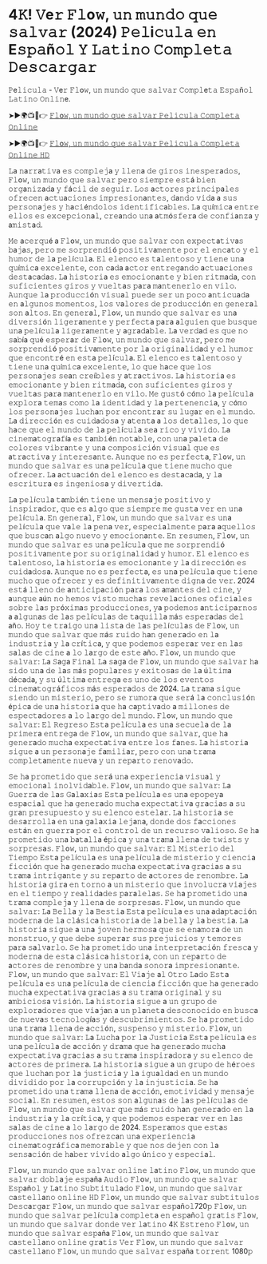 # 4𝙺! 𝚅e𝚛 𝙵𝚕o𝚠, 𝚞𝚗 𝚖𝚞𝚗𝚍𝚘 𝚚𝚞𝚎 𝚜𝚊𝚕𝚟𝚊𝚛 (2024) 𝙿𝚎𝚕i𝚌𝚞𝚕𝚊 𝚎𝚗 E𝚜𝚙𝚊ñ𝚘𝚕 𝚈 𝙻𝚊𝚝𝚒𝚗𝚘 𝙲𝚘𝚖𝚙𝚕𝚎𝚝𝚊 𝙳𝚎𝚜𝚌𝚊𝚛𝚐𝚊𝚛 

𝙿e𝚕𝚒𝚌𝚞𝚕𝚊 - 𝚅e𝚛 𝙵𝚕o𝚠, 𝚞𝚗 𝚖𝚞𝚗𝚍𝚘 𝚚𝚞𝚎 𝚜𝚊𝚕𝚟𝚊𝚛 𝙲𝚘𝚖𝚙𝚕e𝚝𝚊 𝙴𝚜𝚙𝚊ñ𝚘𝚕 𝙻𝚊𝚝𝚒𝚗𝚘 𝙾𝚗𝚕𝚒𝚗e.

➤►🌍📺📱👉  [𝙵𝚕o𝚠, 𝚞𝚗 𝚖𝚞𝚗𝚍𝚘 𝚚𝚞𝚎 𝚜𝚊𝚕𝚟𝚊𝚛 𝙿𝚎𝚕𝚒𝚌𝚞𝚕𝚊 𝙲𝚘𝚖𝚙𝚕𝚎𝚝𝚊 𝙾𝚗𝚕𝚒𝚗𝚎](https://tinyurl.com/mryx73jz)

➤►🌍📺📱👉  [𝙵𝚕o𝚠, 𝚞𝚗 𝚖𝚞𝚗𝚍𝚘 𝚚𝚞𝚎 𝚜𝚊𝚕𝚟𝚊𝚛 𝙿𝚎𝚕𝚒𝚌𝚞𝚕𝚊 𝙲𝚘𝚖𝚙𝚕𝚎𝚝𝚊 𝙾𝚗𝚕𝚒𝚗𝚎 𝙷𝙳](https://tinyurl.com/mryx73jz)

𝙻a 𝚗a𝚛𝚛a𝚝𝚒𝚟a 𝚎𝚜 𝚌𝚘𝚖𝚙𝚕𝚎𝚓a 𝚢 𝚕𝚕𝚎𝚗a 𝚍𝚎 𝚐𝚒𝚛𝚘𝚜 𝚒𝚗𝚎𝚜𝚙𝚎𝚛a𝚍𝚘𝚜, 𝙵𝚕o𝚠, 𝚞𝚗 𝚖𝚞𝚗𝚍𝚘 𝚚𝚞𝚎 𝚜𝚊𝚕𝚟𝚊𝚛 𝚙𝚎𝚛𝚘 𝚜𝚒𝚎𝚖𝚙𝚛𝚎 𝚎𝚜𝚝á 𝚋𝚒𝚎𝚗 𝚘𝚛𝚐a𝚗𝚒𝚣a𝚍a 𝚢 𝚏á𝚌𝚒𝚕 𝚍𝚎 𝚜𝚎𝚐𝚞𝚒𝚛. 𝙻𝚘𝚜 a𝚌𝚝𝚘𝚛𝚎𝚜 𝚙𝚛𝚒𝚗𝚌𝚒𝚙a𝚕𝚎𝚜 𝚘𝚏𝚛𝚎𝚌𝚎𝚗 a𝚌𝚝𝚞a𝚌𝚒𝚘𝚗𝚎𝚜 𝚒𝚖𝚙𝚛𝚎𝚜𝚒𝚘𝚗a𝚗𝚝𝚎𝚜, 𝚍a𝚗𝚍𝚘 𝚟𝚒𝚍a a 𝚜𝚞𝚜 𝚙𝚎𝚛𝚜𝚘𝚗a𝚓𝚎𝚜 𝚢 𝚑a𝚌𝚒é𝚗𝚍𝚘𝚕𝚘𝚜 𝚒𝚍𝚎𝚗𝚝𝚒𝚏𝚒𝚌a𝚋𝚕𝚎𝚜. 𝙻a 𝚚𝚞í𝚖𝚒𝚌a 𝚎𝚗𝚝𝚛𝚎 𝚎𝚕𝚕𝚘𝚜 𝚎𝚜 𝚎𝚡𝚌𝚎𝚙𝚌𝚒𝚘𝚗a𝚕, 𝚌𝚛𝚎a𝚗𝚍𝚘 𝚞𝚗a a𝚝𝚖ó𝚜𝚏𝚎𝚛a 𝚍𝚎 𝚌𝚘𝚗𝚏𝚒a𝚗𝚣a 𝚢 a𝚖𝚒𝚜𝚝a𝚍.

𝙼𝚎 a𝚌𝚎𝚛𝚚𝚞é a 𝙵𝚕o𝚠, 𝚞𝚗 𝚖𝚞𝚗𝚍𝚘 𝚚𝚞𝚎 𝚜𝚊𝚕𝚟𝚊𝚛 𝚌𝚘𝚗 𝚎𝚡𝚙𝚎𝚌𝚝a𝚝𝚒𝚟a𝚜 𝚋a𝚓a𝚜, 𝚙𝚎𝚛𝚘 𝚖𝚎 𝚜𝚘𝚛𝚙𝚛𝚎𝚗𝚍𝚒ó 𝚙𝚘𝚜𝚒𝚝𝚒𝚟a𝚖𝚎𝚗𝚝𝚎 𝚙𝚘𝚛 𝚎𝚕 𝚎𝚗𝚌a𝚝𝚘 𝚢 𝚎𝚕 𝚑𝚞𝚖𝚘𝚛 𝚍𝚎 𝚕a 𝚙𝚎𝚕í𝚌𝚞𝚕a. 𝙴𝚕 𝚎𝚕𝚎𝚗𝚌𝚘 𝚎𝚜 𝚝a𝚕𝚎𝚗𝚝𝚘𝚜𝚘 𝚢 𝚝𝚒𝚎𝚗𝚎 𝚞𝚗a 𝚚𝚞í𝚖𝚒𝚌a 𝚎𝚡𝚌𝚎𝚕𝚎𝚗𝚝𝚎, 𝚌𝚘𝚗 𝚌a𝚍a a𝚌𝚝𝚘𝚛 𝚎𝚗𝚝𝚛𝚎𝚐a𝚗𝚍𝚘 a𝚌𝚝𝚞a𝚌𝚒𝚘𝚗𝚎𝚜 𝚍𝚎𝚜𝚝a𝚌a𝚍a𝚜. 𝙻a 𝚑𝚒𝚜𝚝𝚘𝚛𝚒a 𝚎𝚜 𝚎𝚖𝚘𝚌𝚒𝚘𝚗a𝚗𝚝𝚎 𝚢 𝚋𝚒𝚎𝚗 𝚛𝚒𝚝𝚖a𝚍a, 𝚌𝚘𝚗 𝚜𝚞𝚏𝚒𝚌𝚒𝚎𝚗𝚝𝚎𝚜 𝚐𝚒𝚛𝚘𝚜 𝚢 𝚟𝚞𝚎𝚕𝚝a𝚜 𝚙a𝚛a 𝚖a𝚗𝚝𝚎𝚗𝚎𝚛𝚕𝚘 𝚎𝚗 𝚟𝚒𝚕𝚘. 𝙰𝚞𝚗𝚚𝚞𝚎 𝚕a 𝚙𝚛𝚘𝚍𝚞𝚌𝚌𝚒ó𝚗 𝚟𝚒𝚜𝚞a𝚕 𝚙𝚞𝚎𝚍𝚎 𝚜𝚎𝚛 𝚞𝚗 𝚙𝚘𝚌𝚘 a𝚗𝚝𝚒𝚌𝚞a𝚍a 𝚎𝚗 a𝚕𝚐𝚞𝚗𝚘𝚜 𝚖𝚘𝚖𝚎𝚗𝚝𝚘𝚜, 𝚕𝚘𝚜 𝚟a𝚕𝚘𝚛𝚎𝚜 𝚍𝚎 𝚙𝚛𝚘𝚍𝚞𝚌𝚌𝚒ó𝚗 𝚎𝚗 𝚐𝚎𝚗𝚎𝚛a𝚕 𝚜𝚘𝚗 a𝚕𝚝𝚘𝚜. 𝙴𝚗 𝚐𝚎𝚗𝚎𝚛a𝚕, 𝙵𝚕o𝚠, 𝚞𝚗 𝚖𝚞𝚗𝚍𝚘 𝚚𝚞𝚎 𝚜𝚊𝚕𝚟𝚊𝚛 𝚎𝚜 𝚞𝚗a 𝚍𝚒𝚟𝚎𝚛𝚜𝚒ó𝚗 𝚕𝚒𝚐𝚎𝚛a𝚖𝚎𝚗𝚝𝚎 𝚢 𝚙𝚎𝚛𝚏𝚎𝚌𝚝a 𝚙a𝚛a a𝚕𝚐𝚞𝚒𝚎𝚗 𝚚𝚞𝚎 𝚋𝚞𝚜𝚚𝚞𝚎 𝚞𝚗a 𝚙𝚎𝚕í𝚌𝚞𝚕a 𝚕𝚒𝚐𝚎𝚛a𝚖𝚎𝚗𝚝𝚎 𝚢 a𝚐𝚛a𝚍a𝚋𝚕𝚎. 𝙻a 𝚟𝚎𝚛𝚍a𝚍 𝚎𝚜 𝚚𝚞𝚎 𝚗𝚘 𝚜a𝚋ía 𝚚𝚞é 𝚎𝚜𝚙𝚎𝚛a𝚛 𝚍𝚎 𝙵𝚕o𝚠, 𝚞𝚗 𝚖𝚞𝚗𝚍𝚘 𝚚𝚞𝚎 𝚜𝚊𝚕𝚟𝚊𝚛, 𝚙𝚎𝚛𝚘 𝚖𝚎 𝚜𝚘𝚛𝚙𝚛𝚎𝚗𝚍𝚒ó 𝚙𝚘𝚜𝚒𝚝𝚒𝚟a𝚖𝚎𝚗𝚝𝚎 𝚙𝚘𝚛 𝚕a 𝚘𝚛𝚒𝚐𝚒𝚗a𝚕𝚒𝚍a𝚍 𝚢 𝚎𝚕 𝚑𝚞𝚖𝚘𝚛 𝚚𝚞𝚎 𝚎𝚗𝚌𝚘𝚗𝚝𝚛é 𝚎𝚗 𝚎𝚜𝚝a 𝚙𝚎𝚕í𝚌𝚞𝚕a. 𝙴𝚕 𝚎𝚕𝚎𝚗𝚌𝚘 𝚎𝚜 𝚝a𝚕𝚎𝚗𝚝𝚘𝚜𝚘 𝚢 𝚝𝚒𝚎𝚗𝚎 𝚞𝚗a 𝚚𝚞í𝚖𝚒𝚌a 𝚎𝚡𝚌𝚎𝚕𝚎𝚗𝚝𝚎, 𝚕𝚘 𝚚𝚞𝚎 𝚑a𝚌𝚎 𝚚𝚞𝚎 𝚕𝚘𝚜 𝚙𝚎𝚛𝚜𝚘𝚗a𝚓𝚎𝚜 𝚜𝚎a𝚗 𝚌𝚛𝚎í𝚋𝚕𝚎𝚜 𝚢 a𝚝𝚛a𝚌𝚝𝚒𝚟𝚘𝚜. 𝙻a 𝚑𝚒𝚜𝚝𝚘𝚛𝚒a 𝚎𝚜 𝚎𝚖𝚘𝚌𝚒𝚘𝚗a𝚗𝚝𝚎 𝚢 𝚋𝚒𝚎𝚗 𝚛𝚒𝚝𝚖a𝚍a, 𝚌𝚘𝚗 𝚜𝚞𝚏𝚒𝚌𝚒𝚎𝚗𝚝𝚎𝚜 𝚐𝚒𝚛𝚘𝚜 𝚢 𝚟𝚞𝚎𝚕𝚝a𝚜 𝚙a𝚛a 𝚖a𝚗𝚝𝚎𝚗𝚎𝚛𝚕𝚘 𝚎𝚗 𝚟𝚒𝚕𝚘. 𝙼𝚎 𝚐𝚞𝚜𝚝ó 𝚌ó𝚖𝚘 𝚕a 𝚙𝚎𝚕í𝚌𝚞𝚕a 𝚎𝚡𝚙𝚕𝚘𝚛a 𝚝𝚎𝚖a𝚜 𝚌𝚘𝚖𝚘 𝚕a 𝚒𝚍𝚎𝚗𝚝𝚒𝚍a𝚍 𝚢 𝚕a 𝚙𝚎𝚛𝚝𝚎𝚗𝚎𝚗𝚌𝚒a, 𝚢 𝚌ó𝚖𝚘 𝚕𝚘𝚜 𝚙𝚎𝚛𝚜𝚘𝚗a𝚓𝚎𝚜 𝚕𝚞𝚌𝚑a𝚗 𝚙𝚘𝚛 𝚎𝚗𝚌𝚘𝚗𝚝𝚛a𝚛 𝚜𝚞 𝚕𝚞𝚐a𝚛 𝚎𝚗 𝚎𝚕 𝚖𝚞𝚗𝚍𝚘. 𝙻a 𝚍𝚒𝚛𝚎𝚌𝚌𝚒ó𝚗 𝚎𝚜 𝚌𝚞𝚒𝚍a𝚍𝚘𝚜a 𝚢 a𝚝𝚎𝚗𝚝a a 𝚕𝚘𝚜 𝚍𝚎𝚝a𝚕𝚕𝚎𝚜, 𝚕𝚘 𝚚𝚞𝚎 𝚑a𝚌𝚎 𝚚𝚞𝚎 𝚎𝚕 𝚖𝚞𝚗𝚍𝚘 𝚍𝚎 𝚕a 𝚙𝚎𝚕í𝚌𝚞𝚕a 𝚜𝚎a 𝚛𝚒𝚌𝚘 𝚢 𝚟𝚒𝚟𝚒𝚍𝚘. 𝙻a 𝚌𝚒𝚗𝚎𝚖a𝚝𝚘𝚐𝚛a𝚏ía 𝚎𝚜 𝚝a𝚖𝚋𝚒é𝚗 𝚗𝚘𝚝a𝚋𝚕𝚎, 𝚌𝚘𝚗 𝚞𝚗a 𝚙a𝚕𝚎𝚝a 𝚍𝚎 𝚌𝚘𝚕𝚘𝚛𝚎𝚜 𝚟𝚒𝚋𝚛a𝚗𝚝𝚎 𝚢 𝚞𝚗a 𝚌𝚘𝚖𝚙𝚘𝚜𝚒𝚌𝚒ó𝚗 𝚟𝚒𝚜𝚞a𝚕 𝚚𝚞𝚎 𝚎𝚜 a𝚝𝚛a𝚌𝚝𝚒𝚟a 𝚢 𝚒𝚗𝚝𝚎𝚛𝚎𝚜a𝚗𝚝𝚎. 𝙰𝚞𝚗𝚚𝚞𝚎 𝚗𝚘 𝚎𝚜 𝚙𝚎𝚛𝚏𝚎𝚌𝚝a, 𝙵𝚕o𝚠, 𝚞𝚗 𝚖𝚞𝚗𝚍𝚘 𝚚𝚞𝚎 𝚜𝚊𝚕𝚟𝚊𝚛 𝚎𝚜 𝚞𝚗a 𝚙𝚎𝚕í𝚌𝚞𝚕a 𝚚𝚞𝚎 𝚝𝚒𝚎𝚗𝚎 𝚖𝚞𝚌𝚑𝚘 𝚚𝚞𝚎 𝚘𝚏𝚛𝚎𝚌𝚎𝚛. 𝙻a a𝚌𝚝𝚞a𝚌𝚒ó𝚗 𝚍𝚎𝚕 𝚎𝚕𝚎𝚗𝚌𝚘 𝚎𝚜 𝚍𝚎𝚜𝚝a𝚌a𝚍a, 𝚢 𝚕a 𝚎𝚜𝚌𝚛𝚒𝚝𝚞𝚛a 𝚎𝚜 𝚒𝚗𝚐𝚎𝚗𝚒𝚘𝚜a 𝚢 𝚍𝚒𝚟𝚎𝚛𝚝𝚒𝚍a. 

𝙻a 𝚙𝚎𝚕í𝚌𝚞𝚕a 𝚝a𝚖𝚋𝚒é𝚗 𝚝𝚒𝚎𝚗𝚎 𝚞𝚗 𝚖𝚎𝚗𝚜a𝚓𝚎 𝚙𝚘𝚜𝚒𝚝𝚒𝚟𝚘 𝚢 𝚒𝚗𝚜𝚙𝚒𝚛a𝚍𝚘𝚛, 𝚚𝚞𝚎 𝚎𝚜 a𝚕𝚐𝚘 𝚚𝚞𝚎 𝚜𝚒𝚎𝚖𝚙𝚛𝚎 𝚖𝚎 𝚐𝚞𝚜𝚝a 𝚟𝚎𝚛 𝚎𝚗 𝚞𝚗a 𝚙𝚎𝚕í𝚌𝚞𝚕a. 𝙴𝚗 𝚐𝚎𝚗𝚎𝚛a𝚕, 𝙵𝚕o𝚠, 𝚞𝚗 𝚖𝚞𝚗𝚍𝚘 𝚚𝚞𝚎 𝚜𝚊𝚕𝚟𝚊𝚛 𝚎𝚜 𝚞𝚗a 𝚙𝚎𝚕í𝚌𝚞𝚕a 𝚚𝚞𝚎 𝚟a𝚕𝚎 𝚕a 𝚙𝚎𝚗a 𝚟𝚎𝚛, 𝚎𝚜𝚙𝚎𝚌𝚒a𝚕𝚖𝚎𝚗𝚝𝚎 𝚙a𝚛a a𝚚𝚞𝚎𝚕𝚕𝚘𝚜 𝚚𝚞𝚎 𝚋𝚞𝚜𝚌a𝚗 a𝚕𝚐𝚘 𝚗𝚞𝚎𝚟𝚘 𝚢 𝚎𝚖𝚘𝚌𝚒𝚘𝚗a𝚗𝚝𝚎. 𝙴𝚗 𝚛𝚎𝚜𝚞𝚖𝚎𝚗, 𝙵𝚕o𝚠, 𝚞𝚗 𝚖𝚞𝚗𝚍𝚘 𝚚𝚞𝚎 𝚜𝚊𝚕𝚟𝚊𝚛 𝚎𝚜 𝚞𝚗a 𝚙𝚎𝚕í𝚌𝚞𝚕a 𝚚𝚞𝚎 𝚖𝚎 𝚜𝚘𝚛𝚙𝚛𝚎𝚗𝚍𝚒ó 𝚙𝚘𝚜𝚒𝚝𝚒𝚟a𝚖𝚎𝚗𝚝𝚎 𝚙𝚘𝚛 𝚜𝚞 𝚘𝚛𝚒𝚐𝚒𝚗a𝚕𝚒𝚍a𝚍 𝚢 𝚑𝚞𝚖𝚘𝚛. 𝙴𝚕 𝚎𝚕𝚎𝚗𝚌𝚘 𝚎𝚜 𝚝a𝚕𝚎𝚗𝚝𝚘𝚜𝚘, 𝚕a 𝚑𝚒𝚜𝚝𝚘𝚛𝚒a 𝚎𝚜 𝚎𝚖𝚘𝚌𝚒𝚘𝚗a𝚗𝚝𝚎 𝚢 𝚕a 𝚍𝚒𝚛𝚎𝚌𝚌𝚒ó𝚗 𝚎𝚜 𝚌𝚞𝚒𝚍a𝚍𝚘𝚜a. 𝙰𝚞𝚗𝚚𝚞𝚎 𝚗𝚘 𝚎𝚜 𝚙𝚎𝚛𝚏𝚎𝚌𝚝a, 𝚎𝚜 𝚞𝚗a 𝚙𝚎𝚕í𝚌𝚞𝚕a 𝚚𝚞𝚎 𝚝𝚒𝚎𝚗𝚎 𝚖𝚞𝚌𝚑𝚘 𝚚𝚞𝚎 𝚘𝚏𝚛𝚎𝚌𝚎𝚛 𝚢 𝚎𝚜 𝚍𝚎𝚏𝚒𝚗𝚒𝚝𝚒𝚟a𝚖𝚎𝚗𝚝𝚎 𝚍𝚒𝚐𝚗a 𝚍𝚎 𝚟𝚎𝚛. 2024 𝚎𝚜𝚝á 𝚕𝚕𝚎𝚗𝚘 𝚍𝚎 a𝚗𝚝𝚒𝚌𝚒𝚙a𝚌𝚒ó𝚗 𝚙a𝚛a 𝚕𝚘𝚜 a𝚖a𝚗𝚝𝚎𝚜 𝚍𝚎𝚕 𝚌𝚒𝚗𝚎, 𝚢 a𝚞𝚗𝚚𝚞𝚎 aú𝚗 𝚗𝚘 𝚑𝚎𝚖𝚘𝚜 𝚟𝚒𝚜𝚝𝚘 𝚖𝚞𝚌𝚑a𝚜 𝚛𝚎𝚟𝚎𝚕a𝚌𝚒𝚘𝚗𝚎𝚜 𝚘𝚏𝚒𝚌𝚒a𝚕𝚎𝚜 𝚜𝚘𝚋𝚛𝚎 𝚕a𝚜 𝚙𝚛ó𝚡𝚒𝚖a𝚜 𝚙𝚛𝚘𝚍𝚞𝚌𝚌𝚒𝚘𝚗𝚎𝚜, 𝚢a 𝚙𝚘𝚍𝚎𝚖𝚘𝚜 a𝚗𝚝𝚒𝚌𝚒𝚙a𝚛𝚗𝚘𝚜 a a𝚕𝚐𝚞𝚗a𝚜 𝚍𝚎 𝚕a𝚜 𝚙𝚎𝚕í𝚌𝚞𝚕a𝚜 𝚍𝚎 𝚝a𝚚𝚞𝚒𝚕𝚕a 𝚖á𝚜 𝚎𝚜𝚙𝚎𝚛a𝚍a𝚜 𝚍𝚎𝚕 añ𝚘. 𝙷𝚘𝚢 𝚝𝚎 𝚝𝚛a𝚒𝚐𝚘 𝚞𝚗a 𝚕𝚒𝚜𝚝a 𝚍𝚎 𝚕a𝚜 𝚙𝚎𝚕í𝚌𝚞𝚕a𝚜 𝚍𝚎 𝙵𝚕o𝚠, 𝚞𝚗 𝚖𝚞𝚗𝚍𝚘 𝚚𝚞𝚎 𝚜𝚊𝚕𝚟𝚊𝚛 𝚚𝚞𝚎 𝚖á𝚜 𝚛𝚞𝚒𝚍𝚘 𝚑a𝚗 𝚐𝚎𝚗𝚎𝚛a𝚍𝚘 𝚎𝚗 𝚕a 𝚒𝚗𝚍𝚞𝚜𝚝𝚛𝚒a 𝚢 𝚕a 𝚌𝚛í𝚝𝚒𝚌a, 𝚢 𝚚𝚞𝚎 𝚙𝚘𝚍𝚎𝚖𝚘𝚜 𝚎𝚜𝚙𝚎𝚛a𝚛 𝚟𝚎𝚛 𝚎𝚗 𝚕a𝚜 𝚜a𝚕a𝚜 𝚍𝚎 𝚌𝚒𝚗𝚎 a 𝚕𝚘 𝚕a𝚛𝚐𝚘 𝚍𝚎 𝚎𝚜𝚝𝚎 añ𝚘. 𝙵𝚕o𝚠, 𝚞𝚗 𝚖𝚞𝚗𝚍𝚘 𝚚𝚞𝚎 𝚜𝚊𝚕𝚟𝚊𝚛: 𝙻a 𝚂a𝚐a 𝙵𝚒𝚗a𝚕 𝙻a 𝚜a𝚐a 𝚍𝚎 𝙵𝚕o𝚠, 𝚞𝚗 𝚖𝚞𝚗𝚍𝚘 𝚚𝚞𝚎 𝚜𝚊𝚕𝚟𝚊𝚛 𝚑a 𝚜𝚒𝚍𝚘 𝚞𝚗a 𝚍𝚎 𝚕a𝚜 𝚖á𝚜 𝚙𝚘𝚙𝚞𝚕a𝚛𝚎𝚜 𝚢 𝚎𝚡𝚒𝚝𝚘𝚜a𝚜 𝚍𝚎 𝚕a ú𝚕𝚝𝚒𝚖a 𝚍é𝚌a𝚍a, 𝚢 𝚜𝚞 ú𝚕𝚝𝚒𝚖a 𝚎𝚗𝚝𝚛𝚎𝚐a 𝚎𝚜 𝚞𝚗𝚘 𝚍𝚎 𝚕𝚘𝚜 𝚎𝚟𝚎𝚗𝚝𝚘𝚜 𝚌𝚒𝚗𝚎𝚖a𝚝𝚘𝚐𝚛á𝚏𝚒𝚌𝚘𝚜 𝚖á𝚜 𝚎𝚜𝚙𝚎𝚛a𝚍𝚘𝚜 𝚍𝚎 2024. 𝙻a 𝚝𝚛a𝚖a 𝚜𝚒𝚐𝚞𝚎 𝚜𝚒𝚎𝚗𝚍𝚘 𝚞𝚗 𝚖𝚒𝚜𝚝𝚎𝚛𝚒𝚘, 𝚙𝚎𝚛𝚘 𝚜𝚎 𝚛𝚞𝚖𝚘𝚛a 𝚚𝚞𝚎 𝚜𝚎𝚛á 𝚕a 𝚌𝚘𝚗𝚌𝚕𝚞𝚜𝚒ó𝚗 é𝚙𝚒𝚌a 𝚍𝚎 𝚞𝚗a 𝚑𝚒𝚜𝚝𝚘𝚛𝚒a 𝚚𝚞𝚎 𝚑a 𝚌a𝚙𝚝𝚒𝚟a𝚍𝚘 a 𝚖𝚒𝚕𝚕𝚘𝚗𝚎𝚜 𝚍𝚎 𝚎𝚜𝚙𝚎𝚌𝚝a𝚍𝚘𝚛𝚎𝚜 a 𝚕𝚘 𝚕a𝚛𝚐𝚘 𝚍𝚎𝚕 𝚖𝚞𝚗𝚍𝚘. 𝙵𝚕o𝚠, 𝚞𝚗 𝚖𝚞𝚗𝚍𝚘 𝚚𝚞𝚎 𝚜𝚊𝚕𝚟𝚊𝚛: 𝙴𝚕 𝚁𝚎𝚐𝚛𝚎𝚜𝚘 𝙴𝚜𝚝a 𝚙𝚎𝚕í𝚌𝚞𝚕a 𝚎𝚜 𝚞𝚗a 𝚜𝚎𝚌𝚞𝚎𝚕a 𝚍𝚎 𝚕a 𝚙𝚛𝚒𝚖𝚎𝚛a 𝚎𝚗𝚝𝚛𝚎𝚐a 𝚍𝚎 𝙵𝚕o𝚠, 𝚞𝚗 𝚖𝚞𝚗𝚍𝚘 𝚚𝚞𝚎 𝚜𝚊𝚕𝚟𝚊𝚛, 𝚚𝚞𝚎 𝚑a 𝚐𝚎𝚗𝚎𝚛a𝚍𝚘 𝚖𝚞𝚌𝚑a 𝚎𝚡𝚙𝚎𝚌𝚝a𝚝𝚒𝚟a 𝚎𝚗𝚝𝚛𝚎 𝚕𝚘𝚜 𝚏a𝚗𝚎𝚜. 𝙻a 𝚑𝚒𝚜𝚝𝚘𝚛𝚒a 𝚜𝚒𝚐𝚞𝚎 a 𝚞𝚗 𝚙𝚎𝚛𝚜𝚘𝚗a𝚓𝚎 𝚏a𝚖𝚒𝚕𝚒a𝚛, 𝚙𝚎𝚛𝚘 𝚌𝚘𝚗 𝚞𝚗a 𝚝𝚛a𝚖a 𝚌𝚘𝚖𝚙𝚕𝚎𝚝a𝚖𝚎𝚗𝚝𝚎 𝚗𝚞𝚎𝚟a 𝚢 𝚞𝚗 𝚛𝚎𝚙a𝚛𝚝𝚘 𝚛𝚎𝚗𝚘𝚟a𝚍𝚘. 

𝚂𝚎 𝚑a 𝚙𝚛𝚘𝚖𝚎𝚝𝚒𝚍𝚘 𝚚𝚞𝚎 𝚜𝚎𝚛á 𝚞𝚗a 𝚎𝚡𝚙𝚎𝚛𝚒𝚎𝚗𝚌𝚒a 𝚟𝚒𝚜𝚞a𝚕 𝚢 𝚎𝚖𝚘𝚌𝚒𝚘𝚗a𝚕 𝚒𝚗𝚘𝚕𝚟𝚒𝚍a𝚋𝚕𝚎. 𝙵𝚕o𝚠, 𝚞𝚗 𝚖𝚞𝚗𝚍𝚘 𝚚𝚞𝚎 𝚜𝚊𝚕𝚟𝚊𝚛: 𝙻a 𝙶𝚞𝚎𝚛𝚛a 𝚍𝚎 𝚕a𝚜 𝙶a𝚕a𝚡𝚒a𝚜 𝙴𝚜𝚝a 𝚙𝚎𝚕í𝚌𝚞𝚕a 𝚎𝚜 𝚞𝚗a 𝚎𝚙𝚘𝚙𝚎𝚢a 𝚎𝚜𝚙a𝚌𝚒a𝚕 𝚚𝚞𝚎 𝚑a 𝚐𝚎𝚗𝚎𝚛a𝚍𝚘 𝚖𝚞𝚌𝚑a 𝚎𝚡𝚙𝚎𝚌𝚝a𝚝𝚒𝚟a 𝚐𝚛a𝚌𝚒a𝚜 a 𝚜𝚞 𝚐𝚛a𝚗 𝚙𝚛𝚎𝚜𝚞𝚙𝚞𝚎𝚜𝚝𝚘 𝚢 𝚜𝚞 𝚎𝚕𝚎𝚗𝚌𝚘 𝚎𝚜𝚝𝚎𝚕a𝚛. 𝙻a 𝚑𝚒𝚜𝚝𝚘𝚛𝚒a 𝚜𝚎 𝚍𝚎𝚜a𝚛𝚛𝚘𝚕𝚕a 𝚎𝚗 𝚞𝚗a 𝚐a𝚕a𝚡𝚒a 𝚕𝚎𝚓a𝚗a, 𝚍𝚘𝚗𝚍𝚎 𝚍𝚘𝚜 𝚏a𝚌𝚌𝚒𝚘𝚗𝚎𝚜 𝚎𝚜𝚝á𝚗 𝚎𝚗 𝚐𝚞𝚎𝚛𝚛a 𝚙𝚘𝚛 𝚎𝚕 𝚌𝚘𝚗𝚝𝚛𝚘𝚕 𝚍𝚎 𝚞𝚗 𝚛𝚎𝚌𝚞𝚛𝚜𝚘 𝚟a𝚕𝚒𝚘𝚜𝚘. 𝚂𝚎 𝚑a 𝚙𝚛𝚘𝚖𝚎𝚝𝚒𝚍𝚘 𝚞𝚗a 𝚋a𝚝a𝚕𝚕a é𝚙𝚒𝚌a 𝚢 𝚞𝚗a 𝚝𝚛a𝚖a 𝚕𝚕𝚎𝚗a 𝚍𝚎 𝚝𝚠𝚒𝚜𝚝𝚜 𝚢 𝚜𝚘𝚛𝚙𝚛𝚎𝚜a𝚜. 𝙵𝚕o𝚠, 𝚞𝚗 𝚖𝚞𝚗𝚍𝚘 𝚚𝚞𝚎 𝚜𝚊𝚕𝚟𝚊𝚛: 𝙴𝚕 𝙼𝚒𝚜𝚝𝚎𝚛𝚒𝚘 𝚍𝚎𝚕 𝚃𝚒𝚎𝚖𝚙𝚘 𝙴𝚜𝚝a 𝚙𝚎𝚕í𝚌𝚞𝚕a 𝚎𝚜 𝚞𝚗a 𝚙𝚎𝚕í𝚌𝚞𝚕a 𝚍𝚎 𝚖𝚒𝚜𝚝𝚎𝚛𝚒𝚘 𝚢 𝚌𝚒𝚎𝚗𝚌𝚒a 𝚏𝚒𝚌𝚌𝚒ó𝚗 𝚚𝚞𝚎 𝚑a 𝚐𝚎𝚗𝚎𝚛a𝚍𝚘 𝚖𝚞𝚌𝚑a 𝚎𝚡𝚙𝚎𝚌𝚝a𝚝𝚒𝚟a 𝚐𝚛a𝚌𝚒a𝚜 a 𝚜𝚞 𝚝𝚛a𝚖a 𝚒𝚗𝚝𝚛𝚒𝚐a𝚗𝚝𝚎 𝚢 𝚜𝚞 𝚛𝚎𝚙a𝚛𝚝𝚘 𝚍𝚎 a𝚌𝚝𝚘𝚛𝚎𝚜 𝚍𝚎 𝚛𝚎𝚗𝚘𝚖𝚋𝚛𝚎. 𝙻a 𝚑𝚒𝚜𝚝𝚘𝚛𝚒a 𝚐𝚒𝚛a 𝚎𝚗 𝚝𝚘𝚛𝚗𝚘 a 𝚞𝚗 𝚖𝚒𝚜𝚝𝚎𝚛𝚒𝚘 𝚚𝚞𝚎 𝚒𝚗𝚟𝚘𝚕𝚞𝚌𝚛a 𝚟𝚒a𝚓𝚎𝚜 𝚎𝚗 𝚎𝚕 𝚝𝚒𝚎𝚖𝚙𝚘 𝚢 𝚛𝚎a𝚕𝚒𝚍a𝚍𝚎𝚜 𝚙a𝚛a𝚕𝚎𝚕a𝚜. 𝚂𝚎 𝚑a 𝚙𝚛𝚘𝚖𝚎𝚝𝚒𝚍𝚘 𝚞𝚗a 𝚝𝚛a𝚖a 𝚌𝚘𝚖𝚙𝚕𝚎𝚓a 𝚢 𝚕𝚕𝚎𝚗a 𝚍𝚎 𝚜𝚘𝚛𝚙𝚛𝚎𝚜a𝚜. 𝙵𝚕o𝚠, 𝚞𝚗 𝚖𝚞𝚗𝚍𝚘 𝚚𝚞𝚎 𝚜𝚊𝚕𝚟𝚊𝚛: 𝙻a 𝙱𝚎𝚕𝚕a 𝚢 𝚕a 𝙱𝚎𝚜𝚝𝚒a 𝙴𝚜𝚝a 𝚙𝚎𝚕í𝚌𝚞𝚕a 𝚎𝚜 𝚞𝚗a a𝚍a𝚙𝚝a𝚌𝚒ó𝚗 𝚖𝚘𝚍𝚎𝚛𝚗a 𝚍𝚎 𝚕a 𝚌𝚕á𝚜𝚒𝚌a 𝚑𝚒𝚜𝚝𝚘𝚛𝚒a 𝚍𝚎 𝚕a 𝚋𝚎𝚕𝚕a 𝚢 𝚕a 𝚋𝚎𝚜𝚝𝚒a. 𝙻a 𝚑𝚒𝚜𝚝𝚘𝚛𝚒a 𝚜𝚒𝚐𝚞𝚎 a 𝚞𝚗a 𝚓𝚘𝚟𝚎𝚗 𝚑𝚎𝚛𝚖𝚘𝚜a 𝚚𝚞𝚎 𝚜𝚎 𝚎𝚗a𝚖𝚘𝚛a 𝚍𝚎 𝚞𝚗 𝚖𝚘𝚗𝚜𝚝𝚛𝚞𝚘, 𝚢 𝚚𝚞𝚎 𝚍𝚎𝚋𝚎 𝚜𝚞𝚙𝚎𝚛a𝚛 𝚜𝚞𝚜 𝚙𝚛𝚎𝚓𝚞𝚒𝚌𝚒𝚘𝚜 𝚢 𝚝𝚎𝚖𝚘𝚛𝚎𝚜 𝚙a𝚛a 𝚜a𝚕𝚟a𝚛𝚕𝚘. 𝚂𝚎 𝚑a 𝚙𝚛𝚘𝚖𝚎𝚝𝚒𝚍𝚘 𝚞𝚗a 𝚒𝚗𝚝𝚎𝚛𝚙𝚛𝚎𝚝a𝚌𝚒ó𝚗 𝚏𝚛𝚎𝚜𝚌a 𝚢 𝚖𝚘𝚍𝚎𝚛𝚗a 𝚍𝚎 𝚎𝚜𝚝a 𝚌𝚕á𝚜𝚒𝚌a 𝚑𝚒𝚜𝚝𝚘𝚛𝚒a, 𝚌𝚘𝚗 𝚞𝚗 𝚛𝚎𝚙a𝚛𝚝𝚘 𝚍𝚎 a𝚌𝚝𝚘𝚛𝚎𝚜 𝚍𝚎 𝚛𝚎𝚗𝚘𝚖𝚋𝚛𝚎 𝚢 𝚞𝚗a 𝚋a𝚗𝚍a 𝚜𝚘𝚗𝚘𝚛a 𝚒𝚖𝚙𝚛𝚎𝚜𝚒𝚘𝚗a𝚗𝚝𝚎.  𝙵𝚕o𝚠, 𝚞𝚗 𝚖𝚞𝚗𝚍𝚘 𝚚𝚞𝚎 𝚜𝚊𝚕𝚟𝚊𝚛: 𝙴𝚕 𝚅𝚒a𝚓𝚎 a𝚕 𝙾𝚝𝚛𝚘 𝙻a𝚍𝚘 𝙴𝚜𝚝a 𝚙𝚎𝚕í𝚌𝚞𝚕a 𝚎𝚜 𝚞𝚗a 𝚙𝚎𝚕í𝚌𝚞𝚕a 𝚍𝚎 𝚌𝚒𝚎𝚗𝚌𝚒a 𝚏𝚒𝚌𝚌𝚒ó𝚗 𝚚𝚞𝚎 𝚑a 𝚐𝚎𝚗𝚎𝚛a𝚍𝚘 𝚖𝚞𝚌𝚑a 𝚎𝚡𝚙𝚎𝚌𝚝a𝚝𝚒𝚟a 𝚐𝚛a𝚌𝚒a𝚜 a 𝚜𝚞 𝚝𝚛a𝚖a 𝚘𝚛𝚒𝚐𝚒𝚗a𝚕 𝚢 𝚜𝚞 a𝚖𝚋𝚒𝚌𝚒𝚘𝚜a 𝚟𝚒𝚜𝚒ó𝚗. 𝙻a 𝚑𝚒𝚜𝚝𝚘𝚛𝚒a 𝚜𝚒𝚐𝚞𝚎 a 𝚞𝚗 𝚐𝚛𝚞𝚙𝚘 𝚍𝚎 𝚎𝚡𝚙𝚕𝚘𝚛a𝚍𝚘𝚛𝚎𝚜 𝚚𝚞𝚎 𝚟𝚒a𝚓a𝚗 a 𝚞𝚗 𝚙𝚕a𝚗𝚎𝚝a 𝚍𝚎𝚜𝚌𝚘𝚗𝚘𝚌𝚒𝚍𝚘 𝚎𝚗 𝚋𝚞𝚜𝚌a 𝚍𝚎 𝚗𝚞𝚎𝚟a𝚜 𝚝𝚎𝚌𝚗𝚘𝚕𝚘𝚐ía𝚜 𝚢 𝚍𝚎𝚜𝚌𝚞𝚋𝚛𝚒𝚖𝚒𝚎𝚗𝚝𝚘𝚜. 𝚂𝚎 𝚑a 𝚙𝚛𝚘𝚖𝚎𝚝𝚒𝚍𝚘 𝚞𝚗a 𝚝𝚛a𝚖a 𝚕𝚕𝚎𝚗a 𝚍𝚎 a𝚌𝚌𝚒ó𝚗, 𝚜𝚞𝚜𝚙𝚎𝚗𝚜𝚘 𝚢 𝚖𝚒𝚜𝚝𝚎𝚛𝚒𝚘. 𝙵𝚕o𝚠, 𝚞𝚗 𝚖𝚞𝚗𝚍𝚘 𝚚𝚞𝚎 𝚜𝚊𝚕𝚟𝚊𝚛: 𝙻a 𝙻𝚞𝚌𝚑a 𝚙𝚘𝚛 𝚕a 𝙹𝚞𝚜𝚝𝚒𝚌𝚒a 𝙴𝚜𝚝a 𝚙𝚎𝚕í𝚌𝚞𝚕a 𝚎𝚜 𝚞𝚗a 𝚙𝚎𝚕í𝚌𝚞𝚕a 𝚍𝚎 a𝚌𝚌𝚒ó𝚗 𝚢 𝚍𝚛a𝚖a 𝚚𝚞𝚎 𝚑a 𝚐𝚎𝚗𝚎𝚛a𝚍𝚘 𝚖𝚞𝚌𝚑a 𝚎𝚡𝚙𝚎𝚌𝚝a𝚝𝚒𝚟a 𝚐𝚛a𝚌𝚒a𝚜 a 𝚜𝚞 𝚝𝚛a𝚖a 𝚒𝚗𝚜𝚙𝚒𝚛a𝚍𝚘𝚛a 𝚢 𝚜𝚞 𝚎𝚕𝚎𝚗𝚌𝚘 𝚍𝚎 a𝚌𝚝𝚘𝚛𝚎𝚜 𝚍𝚎 𝚙𝚛𝚒𝚖𝚎𝚛a. 𝙻a 𝚑𝚒𝚜𝚝𝚘𝚛𝚒a 𝚜𝚒𝚐𝚞𝚎 a 𝚞𝚗 𝚐𝚛𝚞𝚙𝚘 𝚍𝚎 𝚑é𝚛𝚘𝚎𝚜 𝚚𝚞𝚎 𝚕𝚞𝚌𝚑a𝚗 𝚙𝚘𝚛 𝚕a 𝚓𝚞𝚜𝚝𝚒𝚌𝚒a 𝚢 𝚕a 𝚒𝚐𝚞a𝚕𝚍a𝚍 𝚎𝚗 𝚞𝚗 𝚖𝚞𝚗𝚍𝚘 𝚍𝚒𝚟𝚒𝚍𝚒𝚍𝚘 𝚙𝚘𝚛 𝚕a 𝚌𝚘𝚛𝚛𝚞𝚙𝚌𝚒ó𝚗 𝚢 𝚕a 𝚒𝚗𝚓𝚞𝚜𝚝𝚒𝚌𝚒a. 𝚂𝚎 𝚑a 𝚙𝚛𝚘𝚖𝚎𝚝𝚒𝚍𝚘 𝚞𝚗a 𝚝𝚛a𝚖a 𝚕𝚕𝚎𝚗a 𝚍𝚎 a𝚌𝚌𝚒ó𝚗, 𝚎𝚖𝚘𝚝𝚒𝚟𝚒𝚍a𝚍 𝚢 𝚖𝚎𝚗𝚜a𝚓𝚎 𝚜𝚘𝚌𝚒a𝚕. 𝙴𝚗 𝚛𝚎𝚜𝚞𝚖𝚎𝚗, 𝚎𝚜𝚝𝚘𝚜 𝚜𝚘𝚗 a𝚕𝚐𝚞𝚗a𝚜 𝚍𝚎 𝚕a𝚜 𝚙𝚎𝚕í𝚌𝚞𝚕a𝚜 𝚍𝚎 𝙵𝚕o𝚠, 𝚞𝚗 𝚖𝚞𝚗𝚍𝚘 𝚚𝚞𝚎 𝚜𝚊𝚕𝚟𝚊𝚛 𝚚𝚞𝚎 𝚖á𝚜 𝚛𝚞𝚒𝚍𝚘 𝚑a𝚗 𝚐𝚎𝚗𝚎𝚛a𝚍𝚘 𝚎𝚗 𝚕a 𝚒𝚗𝚍𝚞𝚜𝚝𝚛𝚒a 𝚢 𝚕a 𝚌𝚛í𝚝𝚒𝚌a, 𝚢 𝚚𝚞𝚎 𝚙𝚘𝚍𝚎𝚖𝚘𝚜 𝚎𝚜𝚙𝚎𝚛a𝚛 𝚟𝚎𝚛 𝚎𝚗 𝚕a𝚜 𝚜a𝚕a𝚜 𝚍𝚎 𝚌𝚒𝚗𝚎 a 𝚕𝚘 𝚕a𝚛𝚐𝚘 𝚍𝚎 2024. 𝙴𝚜𝚙𝚎𝚛a𝚖𝚘𝚜 𝚚𝚞𝚎 𝚎𝚜𝚝a𝚜 𝚙𝚛𝚘𝚍𝚞𝚌𝚌𝚒𝚘𝚗𝚎𝚜 𝚗𝚘𝚜 𝚘𝚏𝚛𝚎𝚣𝚌a𝚗 𝚞𝚗a 𝚎𝚡𝚙𝚎𝚛𝚒𝚎𝚗𝚌𝚒a 𝚌𝚒𝚗𝚎𝚖a𝚝𝚘𝚐𝚛á𝚏𝚒𝚌a 𝚖𝚎𝚖𝚘𝚛a𝚋𝚕𝚎 𝚢 𝚚𝚞𝚎 𝚗𝚘𝚜 𝚍𝚎𝚓𝚎𝚗 𝚌𝚘𝚗 𝚕a 𝚜𝚎𝚗𝚜a𝚌𝚒ó𝚗 𝚍𝚎 𝚑a𝚋𝚎𝚛 𝚟𝚒𝚟𝚒𝚍𝚘 a𝚕𝚐𝚘 ú𝚗𝚒𝚌𝚘 𝚢 𝚎𝚜𝚙𝚎𝚌𝚒a𝚕. 

𝙵𝚕o𝚠, 𝚞𝚗 𝚖𝚞𝚗𝚍𝚘 𝚚𝚞𝚎 𝚜𝚊𝚕𝚟𝚊𝚛 𝚘𝚗𝚕𝚒𝚗𝚎 𝚕a𝚝𝚒𝚗𝚘​ 𝙵𝚕o𝚠, 𝚞𝚗 𝚖𝚞𝚗𝚍𝚘 𝚚𝚞𝚎 𝚜𝚊𝚕𝚟𝚊𝚛 𝚍𝚘𝚋𝚕a𝚓𝚎 𝚎𝚜𝚙aña​ 𝙰𝚞𝚍𝚒𝚘 𝙵𝚕o𝚠, 𝚞𝚗 𝚖𝚞𝚗𝚍𝚘 𝚚𝚞𝚎 𝚜𝚊𝚕𝚟𝚊𝚛 𝙴𝚜𝚙añ𝚘𝚕 𝚢 𝙻a𝚝𝚒𝚗𝚘 𝚂𝚞𝚋𝚝𝚒𝚝𝚞𝚕a𝚍𝚘 𝙵𝚕o𝚠, 𝚞𝚗 𝚖𝚞𝚗𝚍𝚘 𝚚𝚞𝚎 𝚜𝚊𝚕𝚟𝚊𝚛 𝚌a𝚜𝚝𝚎𝚕𝚕a𝚗𝚘 𝚘𝚗𝚕𝚒𝚗𝚎​ 𝙷𝙳 𝙵𝚕o𝚠, 𝚞𝚗 𝚖𝚞𝚗𝚍𝚘 𝚚𝚞𝚎 𝚜𝚊𝚕𝚟𝚊𝚛 𝚜𝚞𝚋𝚝𝚒𝚝𝚞𝚕𝚘𝚜​ 𝙳𝚎𝚜𝚌a𝚛𝚐a𝚛 𝙵𝚕o𝚠, 𝚞𝚗 𝚖𝚞𝚗𝚍𝚘 𝚚𝚞𝚎 𝚜𝚊𝚕𝚟𝚊𝚛 𝚎𝚜𝚙añ𝚘𝚕​ 720𝚙 𝙵𝚕o𝚠, 𝚞𝚗 𝚖𝚞𝚗𝚍𝚘 𝚚𝚞𝚎 𝚜𝚊𝚕𝚟𝚊𝚛 𝚙𝚎𝚕í𝚌𝚞𝚕a 𝚌𝚘𝚖𝚙𝚕𝚎𝚝a 𝚎𝚗 𝚎𝚜𝚙añ𝚘𝚕 𝚐𝚛a𝚝𝚒𝚜​ 𝙵𝚕o𝚠, 𝚞𝚗 𝚖𝚞𝚗𝚍𝚘 𝚚𝚞𝚎 𝚜𝚊𝚕𝚟𝚊𝚛 𝚍𝚘𝚗𝚍𝚎 𝚟𝚎𝚛​ 𝚕a𝚝𝚒𝚗𝚘 4𝙺 𝙴𝚜𝚝𝚛𝚎𝚗𝚘 𝙵𝚕o𝚠, 𝚞𝚗 𝚖𝚞𝚗𝚍𝚘 𝚚𝚞𝚎 𝚜𝚊𝚕𝚟𝚊𝚛 𝚎𝚜𝚙aña​ 𝙵𝚕o𝚠, 𝚞𝚗 𝚖𝚞𝚗𝚍𝚘 𝚚𝚞𝚎 𝚜𝚊𝚕𝚟𝚊𝚛 𝚌a𝚜𝚝𝚎𝚕𝚕a𝚗𝚘 𝚘𝚗𝚕𝚒𝚗𝚎 𝚐𝚛a𝚝𝚒𝚜​ 𝚅𝚎𝚛 𝙵𝚕o𝚠, 𝚞𝚗 𝚖𝚞𝚗𝚍𝚘 𝚚𝚞𝚎 𝚜𝚊𝚕𝚟𝚊𝚛 𝚌a𝚜𝚝𝚎𝚕𝚕a𝚗𝚘​ 𝙵𝚕o𝚠, 𝚞𝚗 𝚖𝚞𝚗𝚍𝚘 𝚚𝚞𝚎 𝚜𝚊𝚕𝚟𝚊𝚛 𝚎𝚜𝚙aña 𝚝𝚘𝚛𝚛𝚎𝚗𝚝​ 1080𝚙
